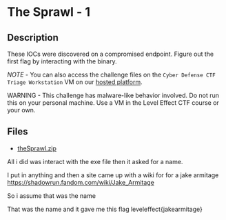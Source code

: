# The Sprawl - 1

## Description

These IOCs were discovered on a compromised endpoint. Figure out the first flag by interacting with the binary.

*NOTE* - You can also access the challenge files on the `Cyber Defense CTF Triage Workstation` VM on our [hosted platform](https://training.leveleffect.com/courses/f4a9466f-edb0-42ff-bb0e-a95af2b05de5).

WARNING - This challenge has malware-like behavior involved. Do not run this on your personal machine. Use a VM in the Level Effect CTF course or your own. 

## Files

* [theSprawl.zip](files/theSprawl.zip)

All i did was interact with the exe file then it asked for a name.

I put in anything and then a site came up with a wiki for for a jake armitage
https://shadowrun.fandom.com/wiki/Jake_Armitage

So i assume that was the name

That was the name and it gave me this flag
leveleffect{jakearmitage}